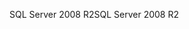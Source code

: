 <span data-ttu-id="c4ab0-101">SQL Server 2008 R2</span><span class="sxs-lookup"><span data-stu-id="c4ab0-101">SQL Server 2008 R2</span></span>